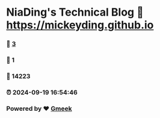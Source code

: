 # NiaDing's Technical Blog  :link: https://mickeyding.github.io 
### :page_facing_up: [3](https://mickeyding.github.io/tag.html) 
### :speech_balloon: 1 
### :hibiscus: 14223 
### :alarm_clock: 2024-09-19 16:54:46 
### Powered by :heart: [Gmeek](https://github.com/Meekdai/Gmeek)
